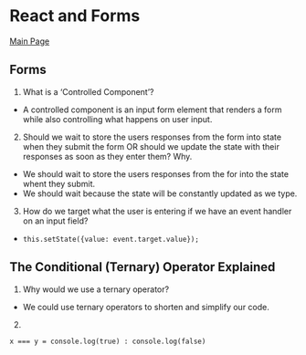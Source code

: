 # React and Forms

[Main Page](https://jrdelmu.github.io/reading-notes/)

## Forms

1. What is a ‘Controlled Component’?
  -  A controlled component is an input form element that renders a form while also controlling what happens on user input. 
2. Should we wait to store the users responses from the form into state when they submit the form OR should we update the state with their responses as soon as they enter them? Why.
  - We should wait to store the users responses from the for into the state whent they submit.
  - We should wait because the state will be constantly updated as we type.
3. How do we target what the user is entering if we have an event handler on an input field?
  - `this.setState({value: event.target.value});`

## The Conditional (Ternary) Operator Explained

1. Why would we use a ternary operator?
  - We could use ternary operators to shorten and simplify our code.
2. 

```
x === y = console.log(true) : console.log(false)
```